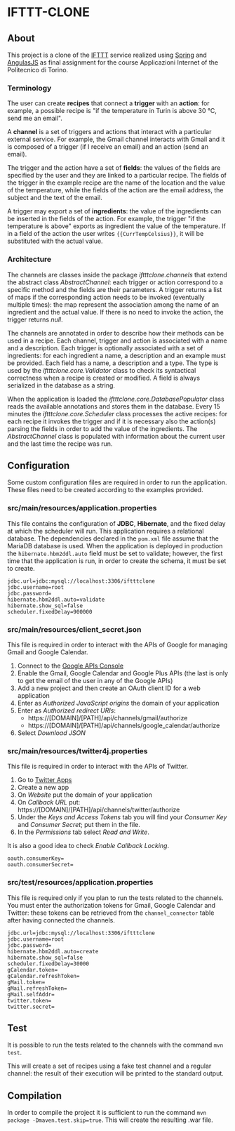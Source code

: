 # IFTTT-CLONE

## About
This project is a clone of the [IFTTT](https://ifttt.com) service realized using [Spring](https://spring.io) and [AngulasJS](https://angularjs.org) as final assignment for the course Applicazioni Internet of the Politecnico di Torino.

### Terminology
The user can create **recipes** that connect a **trigger** with an **action**: for example, a possible recipe is "if the temperature in Turin is above 30 °C, send me an email".

A **channel** is a set of triggers and actions that interact with a particular external service. For example, the Gmail channel interacts with Gmail and it is composed of a trigger (if I receive an email) and an action (send an email).

The trigger and the action have a set of **fields**: the values of the fields are specified by the user and they are linked to a particular recipe. The fields of the trigger in the example recipe are the name of the location and the value of the temperature, while the fields of the action are the email address, the subject and the text of the email.

A trigger may export a set of **ingredients**: the value of the ingredients can be inserted in the fields of the action. For example, the trigger "if the temperature is above" exports as ingredient the value of the temperature. If in a field of the action the user writes `{{CurrTempCelsius}}`, it will be substituted with the actual value.

### Architecture
The channels are classes inside the package *iftttclone.channels* that extend the abstract class *AbstractChannel*: each trigger or action correspond to a specific method and the fields are their parameters. A trigger returns a list of maps if the corresponding action needs to be invoked (eventually multiple times): the map represent the association among the name of an ingredient and the actual value. If there is no need to invoke the action, the trigger returns *null*.

The channels are annotated in order to describe how their methods can be used in a recipe. Each channel, trigger and action is associated with a name and a description. Each trigger is optionally associated with a set of ingredients: for each ingredient a name, a description and an example must be provided. Each field has a name, a description and a type. The type is used by the *iftttclone.core.Validator* class to check its syntactical correctness when a recipe is created or modified. A field is always serialized in the database as a string.

When the application is loaded the *iftttclone.core.DatabasePopulator* class reads the available annotations and stores them in the database. Every 15 minutes the *iftttclone.core.Scheduler* class processes the active recipes: for each recipe it invokes the trigger and if it is necessary also the action(s) parsing the fields in order to add the value of the ingredients. The *AbstractChannel* class is populated with information about the current user and the last time the recipe was run.

## Configuration
Some custom configuration files are required in order to run the application. These files need to be created according to the examples provided.

### src/main/resources/application.properties
This file contains the configuration of **JDBC**, **Hibernate**, and the fixed delay at which the scheduler will run.
This application requires a relational database. The dependencies declared in the `pom.xml` file assume that the MariaDB database is used. When the application is deployed in production the `hibernate.hbm2ddl.auto` field must be set to validate; however, the first time that the application is run, in order to create the schema, it must be set to create.

    jdbc.url=jdbc:mysql://localhost:3306/iftttclone
    jdbc.username=root
    jdbc.password=
    hibernate.hbm2ddl.auto=validate
    hibernate.show_sql=false
    scheduler.fixedDelay=900000

### src/main/resources/client_secret.json
This file is required in order to interact with the APIs of Google for managing Gmail and Google Calendar.

1. Connect to the [Google APIs Console](https://console.developers.google.com)
2. Enable the Gmail, Google Calendar and Google Plus APIs (the last is only to get the email of the user in any of the Google APIs)
3. Add a new project and then create an OAuth client ID for a web application
4. Enter as *Authorized JavaScript origins* the domain of your application
5. Enter as *Authorized redirect URIs*:
    - https://[DOMAIN]/[PATH]/api/channels/gmail/authorize
    - https://[DOMAIN]/[PATH]/api/channels/google_calendar/authorize
6. Select *Download JSON*

### src/main/resources/twitter4j.properties
This file is required in order to interact with the APIs of Twitter.

1. Go to [Twitter Apps](https://apps.twitter.com)
2. Create a new app
3. On *Website* put the domain of your application
4. On *Callback URL* put: https://[DOMAIN]/[PATH]/api/channels/twitter/authorize
5. Under the *Keys and Access Tokens* tab you will find your *Consumer Key* and *Consumer Secret*; put them in the file.
6. In the *Permissions* tab select *Read and Write*.

It is also a good idea to check *Enable Callback Locking*.

    oauth.consumerKey=
    oauth.consumerSecret=

### src/test/resources/application.properties
This file is required only if you plan to run the tests related to the channels. You must enter the authorization tokens for Gmail, Google Calendar and Twitter: these tokens can be retrieved from the `channel_connector` table after having connected the channels.

    jdbc.url=jdbc:mysql://localhost:3306/iftttclone
    jdbc.username=root
    jdbc.password=
    hibernate.hbm2ddl.auto=create
    hibernate.show_sql=false
    scheduler.fixedDelay=30000
    gCalendar.token=
    gCalendar.refreshToken=
    gMail.token=
    gMail.refreshToken=
    gMail.selfAddr=
    twitter.token=
    twitter.secret=

## Test
It is possible to run the tests related to the channels with the command `mvn test`.

This will create a set of recipes using a fake test channel and a regular channel: the result of their execution will be printed to the standard output.

## Compilation
In order to compile the project it is sufficient to run the command `mvn package -Dmaven.test.skip=true`. This will create the resulting .war file.